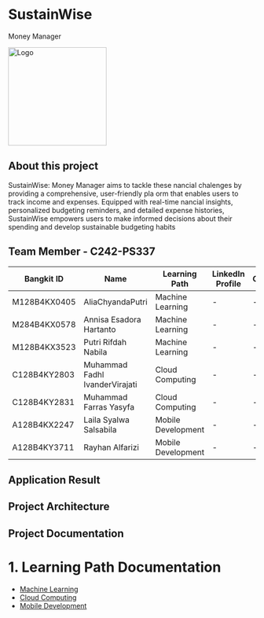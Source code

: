 # SustainWise
Money Manager

<img src="https://github.com/Farras8/SustainWise/blob/main/Logo%20SustainWise.jpg" alt="Logo" width="200">

## About this project
 SustainWise: Money Manager aims to tackle these nancial chalenges by providing a
 comprehensive, user-friendly pla orm that enables users to track income and expenses.
 Equipped with real-time nancial insights, personalized budgeting reminders, and detailed
 expense histories, SustainWise empowers users to make informed decisions about their
 spending and develop sustainable budgeting habits


## Team Member - C242-PS337

| Bangkit ID   | Name                            | Learning Path         | LinkedIn Profile                                 | Github              | Status   |
|--------------|-------------------------------  |-----------------------|--------------------------------------------------|---------------------|----------|
| M128B4KX0405  | AliaChyandaPutri               | Machine Learning      | -                                                | -                   | Active   |
| M284B4KX0578  | Annisa Esadora Hartanto        | Machine Learning      | -                                                | -                   | Active   |
| M128B4KX3523  | Putri Rifdah Nabila            | Machine Learning      | -                                                | -                   | Active   |
| C128B4KY2803  | Muhammad Fadhl IvanderVirajati | Cloud Computing       | -                                                | -                   | Active   |
| C128B4KY2831  | Muhammad Farras Yasyfa         | Cloud Computing       | -                                                | -                   | Active   |
| A128B4KX2247  | Laila Syalwa Salsabila         | Mobile Development    | -                                                | -                   | Active   |
| A128B4KY3711  | Rayhan Alfarizi                | Mobile Development    | -                                                | -                   | Active   |

## Application Result

## Project Architecture

## Project Documentation
# 1. Learning Path Documentation
- [Machine Learning](https://github.com/SustainWise/ML.git)
- [Cloud Computing](https://github.com/SustainWise/CC.git)
- [Mobile Development](https://github.com/SustainWise/MD.git)
